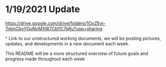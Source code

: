 ﻿# 1/19/2021 Update

https://drive.google.com/drive/folders/1OxZEvi-7nbnCbyYGuNcMXI67CbYC7kKu?usp=sharing

^ Link to our unstructured working documents, we will be posting pictures, updates, and developments in a new document each week. 

This README will be a more structured overview of future goals and progress made throughout each week


